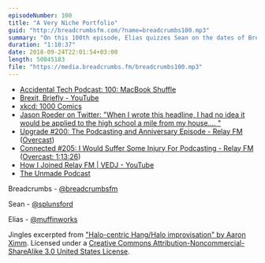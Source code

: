 ```yaml
---
episodeNumber: 100
title: "A Very Niche Portfolio"
guid: "http://breadcrumbsfm.com/?name=breadcrumbs100.mp3"
summary: "On this 100th episode, Elias quizzes Sean on the dates of Breadcrumbs milestones (or…wait for it…breadcrumbs) and news stories around those dates. Then they discuss anniversaries and round numbers before reflecting on two years of podcasting."
duration: "1:10:37"
date: 2018-09-24T22:01:54+03:00
length: 50845183
file: "https://media.breadcrumbs.fm/breadcrumbs100.mp3"
---
```


- [Accidental Tech Podcast: 100: MacBook Shuffle](http://atp.fm/100)
- [Brexit, Briefly - YouTube](http://www.youtube.com/watch?v=m3_I2rfApYk)
- [xkcd: 1000 Comics](https://xkcd.com/1000/)
- [Jason Roeder on Twitter: "When I wrote this headline, I had no idea it would be applied to the high school a mile from my house.… "](https://twitter.com/jasonroeder/status/963976307879985152)
- [Upgrade #200: The Podcasting and Anniversary Episode - Relay FM](http://relay.fm/upgrade/200) ([Overcast](https://overcast.fm/+Fcm-RC4HQ))
- [Connected #205: I Would Suffer Some Injury For Podcasting - Relay FM](http://relay.fm/connected/205) ([Overcast: 1:13:26](https://overcast.fm/+FXx5uX_8M/1:13:26))
- [How I Joined Relay FM | VEDJ - YouTube](https://www.youtube.com/watch?v=MSO4W6_PF4U)
- [The Unmade Podcast](https://www.unmade.fm/)

Breadcrumbs - [@breadcrumbsfm](https://twitter.com/breadcrumbsfm)

Sean - [@splunsford](https://twitter.com/splunsford)

Elias - [@muffinworks](https://twitter.com/muffinworks)

Jingles excerpted from ["Halo-centric Hang/Halo improvisation" by Aaron Ximm](http://freemusicarchive.org/music/aaron_ximm/handpans_and_the_hang/). Licensed under a [Creative Commons Attribution-Noncommercial-ShareAlike 3.0 United States License](http://creativecommons.org/licenses/by-nc-sa/3.0/us/).